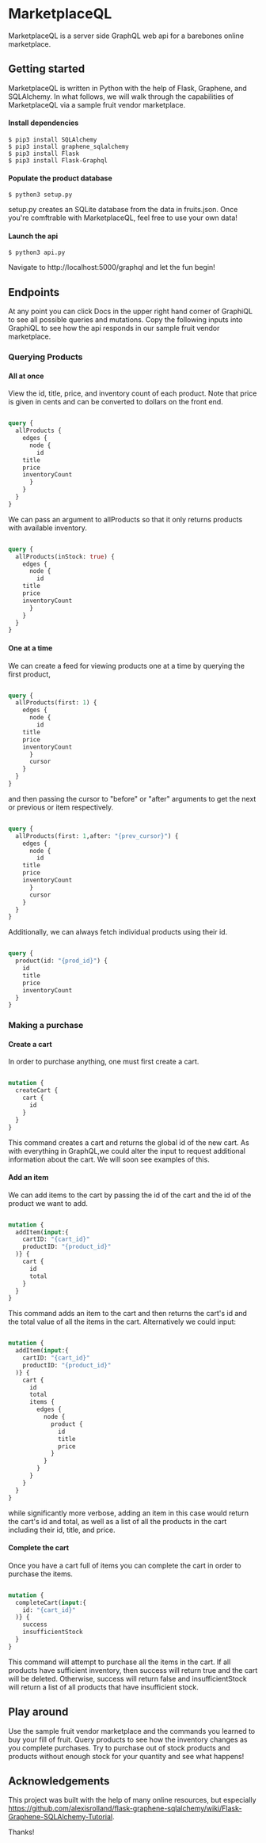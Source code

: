 # MarketplaceQL 

MarketplaceQL is a server side GraphQL web api for a barebones online marketplace. 

## Getting started

MarketplaceQL is written in Python with the help of Flask, Graphene, and SQLAlchemy. In what follows, we will walk through the capabilities of MarketplaceQL via a sample fruit vendor marketplace. 

#### Install dependencies

```
$ pip3 install SQLAlchemy
$ pip3 install graphene_sqlalchemy
$ pip3 install Flask
$ pip3 install Flask-Graphql
```

#### Populate the product database

`$ python3 setup.py`

setup.py creates an SQLite database from the data in fruits.json. Once you're comftrable with MarketplaceQL, feel free to use your own data!
#### Launch the api
`$ python3 api.py`

Navigate to http://localhost:5000/graphql and let the fun begin! 

## Endpoints

At any point you can click Docs in the upper right hand corner of GraphiQL to see all possible queries and mutations. Copy the following inputs into GraphiQL to see how the api responds in our sample fruit vendor marketplace.  

### Querying Products  

#### All at once
View the id, title, price, and inventory count of each product. Note that price is given in cents and can be converted to dollars on the front end. 
```graphql

query {
  allProducts {
    edges { 
      node {
        id
	title
	price
	inventoryCount
      }
    }
  } 
}
```
We can pass an argument to allProducts so that it only returns products with available inventory.
```graphql

query {
  allProducts(inStock: true) {
    edges { 
      node {
        id
	title
	price
	inventoryCount
      }
    }
  } 
}
```

#### One at a time
We can create a feed for viewing products one at a time by querying the first product,
```graphql

query {
  allProducts(first: 1) {
    edges { 
      node {
        id
	title
	price
	inventoryCount
      }
      cursor
    }
  } 
}
```
and then passing the cursor to "before" or "after" arguments to get the next or previous or item respectively.
```graphql

query {
  allProducts(first: 1,after: "{prev_cursor}") {
    edges { 
      node {
        id
	title
	price
	inventoryCount
      }
      cursor
    }
  } 
}
```
Additionally, we can always fetch individual products using their id.
```graphql

query {
  product(id: "{prod_id}") {
    id
    title
    price
    inventoryCount
  } 
}
```

### Making a purchase 

#### Create a cart
In order to purchase anything, one must first create a cart.
```graphql

mutation {
  createCart {
    cart {
      id
    }
  } 
}
```
This command creates a cart and returns the global id of the new cart. As with everything in GraphQL,we could alter the input to request additional information about the cart. We will soon see examples of this.

#### Add an item
We can add items to the cart by passing the id of the cart and the id of the product we want to add.

```graphql

mutation {
  addItem(input:{
    cartID: "{cart_id}"
    productID: "{product_id}" 
  )} {
    cart {
      id
      total
    }
  } 
}
```

This command adds an item to the cart and then returns the cart's id and the total value of all the items in the cart. Alternatively we could input:

```graphql

mutation {
  addItem(input:{
    cartID: "{cart_id}"
    productID: "{product_id}" 
  )} {
    cart {
      id
      total
      items {
        edges {
          node {
            product {
              id 
              title
              price
            }
          }
        }
      }
    }
  } 
}
```
while significantly more verbose, adding an item in this case would return the cart's id and total, as well as a list of all the products in the cart including their id, title, and price. 

#### Complete the cart 
Once you have a cart full of items you can complete the cart in order to purchase the items.

```graphql

mutation {
  completeCart(input:{
    id: "{cart_id}"
  )} {
    success
    insufficientStock
  } 
}
```
This command will attempt to purchase all the items in the cart. If all products have sufficient inventory, then success will return true and the cart will be deleted. Otherwise, success will return false and insufficientStock will return a list of all products that have insufficient stock.


## Play around

Use the sample fruit vendor marketplace and the commands you learned to buy your fill of fruit. Query products to see how the inventory changes as you complete purchases. Try to purchase out of stock products and products without enough stock for your quantity and see what happens!

## Acknowledgements
This project was built with the help of many online resources, but especially https://github.com/alexisrolland/flask-graphene-sqlalchemy/wiki/Flask-Graphene-SQLAlchemy-Tutorial. 

Thanks!
